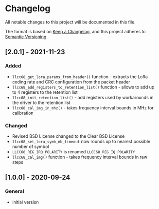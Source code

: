 # Changelog

All notable changes to this project will be documented in this file.

The format is based on [Keep a Changelog](https://keepachangelog.com/en/1.0.0/), and this project adheres to [Semantic Versioning](https://semver.org/spec/v2.0.0.html).

## [2.0.1] - 2021-11-23

### Added

- `llcc68_get_lora_params_from_header()` function - extracts the LoRa coding rate and CRC configuration from the packet header
- `llcc68_add_registers_to_retention_list()` function - allows to add up to 4 registers to the retention list
- `llcc68_init_retention_list()` - add registers used by workarounds in the driver to the retention list
- `llcc68_cal_img_in_mhz()` - takes frequency interval bounds in MHz for calibration

### Changed

- Revised BSD License changed to the Clear BSD License
- `llcc68_set_lora_symb_nb_timeout` now rounds up to nearest possible number of symbol
- `LLCC68_REG_IRQ_POLARITY` is renamed `LLCC68_REG_IQ_POLARITY`
- `llcc68_cal_img()` function - takes frequency interval bounds in raw steps

## [1.0.0] - 2020-09-24

### General

- Initial version
